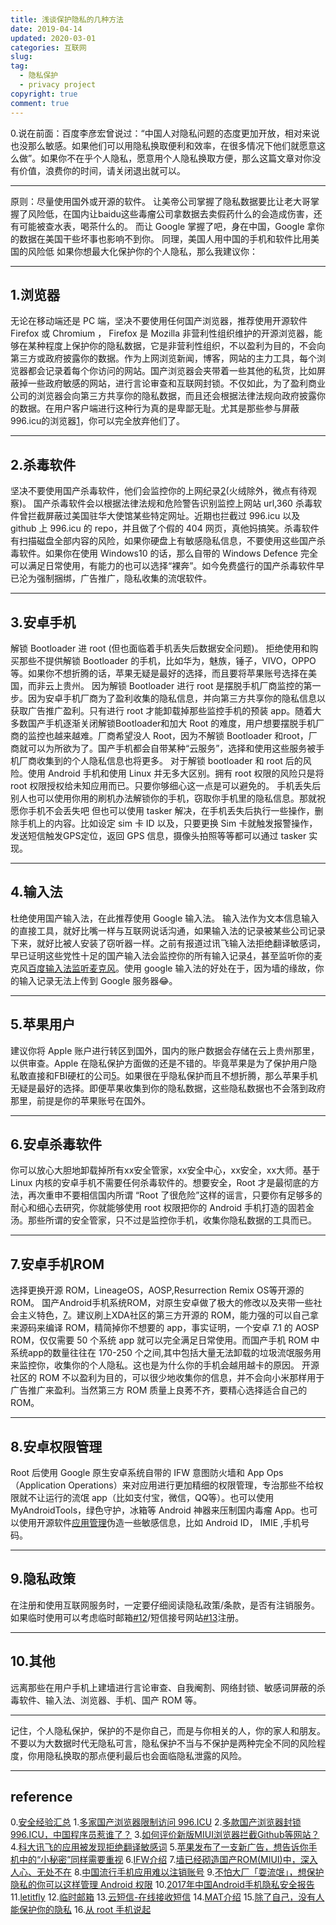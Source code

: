 ```yaml
---
title: 浅谈保护隐私的几种方法
date: 2019-04-14
updated: 2020-03-01
categories: 互联网
slug: 
tag: 
  - 隐私保护
  - privacy project
copyright: true
comment: true
---
```


0.说在前面：百度李彦宏曾说过：“中国人对隐私问题的态度更加开放，相对来说也没那么敏感。如果他们可以用隐私换取便利和效率，在很多情况下他们就愿意这么做”。如果你不在乎个人隐私，愿意用个人隐私换取方便，那么这篇文章对你没有价值，浪费你的时间，请关闭退出就可以。

----

原则：尽量使用国外或开源的软件。
让美帝公司掌握了隐私数据要比让老大哥掌握了风险低，在国内让baidu这些毒瘤公司拿数据去卖假药什么的会造成伤害，还有可能被查水表，喝茶什么的。
而让 Google 掌握了吧，身在中国，Google 拿你的数据在美国干些坏事也影响不到你。
同理，美国人用中国的手机和软件比用美国的风险低
如果你想最大化保护你的个人隐私，那么我建议你：

----

## 1.浏览器

无论在移动端还是 PC 端，坚决不要使用任何国产浏览器，推荐使用开源软件 Firefox 或 Chromium ， Firefox 是 Mozilla 非营利性组织维护的开源浏览器，能够在某种程度上保护你的隐私数据，它是非营利性组织，不以盈利为目的，不会向第三方或政府披露你的数据。作为上网浏览新闻，博客，网站的主力工具，每个浏览器都会记录着每个你访问的网站。国产浏览器会夹带着一些其他的私货，比如屏蔽掉一些政府敏感的网站，进行言论审查和互联网封锁。不仅如此，为了盈利商业公司的浏览器会向第三方共享你的隐私数据，而且还会根据法律法规向政府披露你的数据。在用户客户端进行这种行为真的是卑鄙无耻。尤其是那些参与屏蔽996.icu的浏览器[1](https://blog.k8s.li/privacy-protections#reference)，你可以完全放弃他们了。

----

## 2.杀毒软件

坚决不要使用国产杀毒软件，他们会监控你的上网纪录[2](https://blog.k8s.li/privacy-protections#reference)(火绒除外，微点有待观察)。
国产杀毒软件会以根据法律法规和危险警告识别监控上网站 url,360 杀毒软件曾拦截屏蔽过美国驻华大使馆某些特定网址。近期也拦截过 996.icu 以及 github 上 996.icu 的 repo，并且做了个假的 404 网页，真他妈搞笑。杀毒软件有扫描磁盘全部内容的风险，如果你硬盘上有敏感隐私信息，不要使用这些国产杀毒软件。如果你在使用 Windows10 的话，那么自带的 Windows Defence 完全可以满足日常使用，有能力的也可以选择“裸奔”。如今免费盛行的国产杀毒软件早已沦为强制捆绑，广告推广，隐私收集的流氓软件。

----

## 3.安卓手机

解锁 Bootloader 进 root (但也面临着手机丢失后数据安全问题)。
拒绝使用和购买那些不提供解锁 Bootloader 的手机，比如华为，魅族，锤子，VIVO，OPPO 等。如果你不想折腾的话，苹果无疑是最好的选择，而且要将苹果账号选择在美国，而非云上贵州。
因为解锁 Bootloader 进行 root 是摆脱手机厂商监控的第一步。因为安卓手机厂商为了盈利收集的隐私信息，并向第三方共享你的隐私信息以获取广告推广盈利。只有进行 root 才能卸载掉那些监控手机的预装 app。随着大多数国产手机逐渐关闭解锁Bootloader和加大 Root 的难度，用户想要摆脱手机厂商的监控也越来越难。厂商希望没人 Root，因为不解锁 Bootloader 和root，厂商就可以为所欲为了。国产手机都会自带某种“云服务”，选择和使用这些服务被手机厂商收集到的个人隐私信息也将更多。
对于解锁 bootloader 和 root 后的风险。使用 Android 手机和使用 Linux 并无多大区别。拥有 root 权限的风险只是将 root 权限授权给未知应用而已。只要你够细心这一点是可以避免的。
手机丢失后别人也可以使用你用的刷机办法解锁你的手机，窃取你手机里的隐私信息。那就祝愿你手机不会丢失吧 但也可以使用 tasker 解决，在手机丢失后执行一些操作，删除手机上的内容。比如设定 sim 卡 ID 以及，只要更换 Sim 卡就触发报警操作，发送短信触发GPS定位，返回 GPS 信息，摄像头拍照等等都可以通过 tasker 实现。

----

## 4.输入法

杜绝使用国产输入法，在此推荐使用 Google 输入法。
输入法作为文本信息输入的直接工具，就好比嘴一样与互联网说话沟通，如果输入法的记录被某些公司记录下来，就好比被人安装了窃听器一样。之前有报道过讯飞输入法拒绝翻译敏感词，早已证明这些党性十足的国产输入法会监控你的所有输入记录[4](https://blog.k8s.li/privacy-protections#reference)，甚至监听你的麦克风[百度输入法监听麦克风](https://blog.k8s.li/privacy-protections#reference)。使用 google 输入法的好处在于，因为墙的缘故，你的输入记录无法上传到 Google 服务器😂。

----

## 5.苹果用户

建议你将 Apple 账户进行转区到国外，国内的账户数据会存储在云上贵州那里，以供审查。Apple 在隐私保护方面做的还是不错的。毕竟苹果是为了保护用户隐私敢直接和FBI硬杠的公司[5](https://blog.k8s.li/privacy-protections#reference)。如果很在乎隐私保护而且不想折腾，那么苹果手机无疑是最好的选择。即便苹果收集到你的隐私数据，这些隐私数据也不会落到政府那里，前提是你的苹果账号在国外。

----

## 6.安卓杀毒软件

你可以放心大胆地卸载掉所有xx安全管家，xx安全中心，xx安全，xx大师。基于 Linux 内核的安卓手机不需要任何杀毒软件的。想要安全，Root 才是最彻底的方法，再次重申不要相信国内所谓 “Root 了很危险”这样的谣言，只要你有足够多的耐心和细心去研究，你就能够使用 root 权限把你的 Android 手机打造的固若金汤。那些所谓的安全管家，只不过是监控你手机，收集你隐私数据的工具而已。

----

## 7.安卓手机ROM

选择更换开源 ROM，LineageOS，AOSP,Resurrection Remix OS等开源的ROM。
国产Android手机系统ROM，对原生安卓做了极大的修改以及夹带一些社会主义特色，[7](https://blog.k8s.li/privacy-protections#reference)。建议刷上XDA社区的第三方开源的 ROM，能力强的可以自己拿来源码来编译 ROM，精简掉你不想要的 app，事实证明，一个安卓 7.1 的 AOSP ROM，仅仅需要 50 个系统 app 就可以完全满足日常使用。而国产手机 ROM 中系统app的数量往往在 170-250 个之间,其中包括大量无法卸载的垃圾流氓服务用来监控你，收集你的个人隐私。这也是为什么你的手机会越用越卡的原因。
开源社区的 ROM 不以盈利为目的，可以很少地收集你的信息，并不会向小米那样用于广告推广来盈利。当然第三方 ROM 质量上良莠不齐，要精心选择适合自己的 ROM。

----

## 8.安卓权限管理

Root 后使用 Google 原生安卓系统自带的 IFW 意图防火墙和 App Ops（Application Operations）来对应用进行更加精细的权限管理，专治那些不给权限就不让运行的流氓 app（比如支付宝，微信，QQ等）。也可以使用 MyAndroidTools，绿色守护，冰箱等 Android 神器来压制国内毒瘤 App。也可以使用开源软件[应用管理](https://github.com/Tornaco/X-APM)伪造一些敏感信息，比如 Android ID， IMIE ,手机号码。

----

## 9.隐私政策

在注册和使用互联网服务时，一定要仔细阅读隐私政策/条款，是否有注销服务。如果临时使用可以考虑临时邮箱[#12](https://temp-mail.org)/短信接号网站[#13](https://www.pdflibr.com/)注册。

----

## 10.其他

远离那些在用户手机上建墙进行言论审查、自我阉割、网络封锁、敏感词屏蔽的杀毒软件、输入法、浏览器、手机、国产 ROM 等。

----

记住，个人隐私保护，保护的不是你自己，而是与你相关的人，你的家人和朋友。
不要以为大数据时代无隐私可言，隐私保护不当与不保护是两种完全不同的风险程度，你用隐私换取的那点便利最后也会面临隐私泄露的风险。

----

## reference

0.[安全经验汇总](https://program-think.blogspot.com/2019/01/Security-Guide-for-Political-Activists.html)
1.[多家国产浏览器限制访问 996.ICU](https://www.solidot.org/story?sid=60108)
2.[多款国产浏览器封锁 996.ICU，中国程序员惹谁了？](https://www.infoq.cn/article/3ADVAG9_uwomgr82lGet)
3.[如何评价新版MIUI浏览器拦截Github等网站？](https://www.zhihu.com/question/313636694/answer/609135042)
4.[科大讯飞的应用被发现拒绝翻译敏感词](https://www.solidot.org/story?sid=58791)
5.[苹果发布了一支新广告，想告诉你手机中的“小秘密”同样需要重视](https://wallstreetcn.com/articles/3508008)
6.[IFW介绍](https://bbs.letitfly.me/d/395)
7.[墙已经砌造国产ROM(MIUI)中，深入人心、无处不在](https://t.me/notepad_by_kotomei/77)
8.[中国流行手机应用难以注销账号](https://www.solidot.org/story?sid=56914)
9.[不怕大厂「耍流氓」，想保护隐私的你可以这样管理 Android 权限](https://sspai.com/post/42779)
10.[2017年中国Android手机隐私安全报告](http://www.dcci.com.cn/dynamic/view/cid/2/id/1324.html)
11.[letitfly](https://bbs.letitfly.me/)
12.[临时邮箱](https://temp-mail.org)
13.[云短信-在线接收短信](https://www.pdflibr.com/)
14.[MAT介绍](https://bbs.letitfly.me/d/256)
15.[除了自己，没有人能保护你的隐私](https://typeblog.net/nobody-can-protect-your-privacy-except-yourself/)
16.[从 root 手机说起](https://typeblog.net/why-do-i-root-my-phone/#References)

